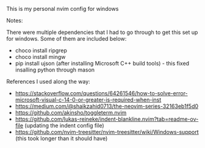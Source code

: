 This is my personal nvim config for windows

Notes: 

There were multiple dependencies that I had to go through to get this set up for windows. Some of them are included below: 
- choco install ripgrep
- choco install mingw
- pip install ujson (after installing Microsoft C++ build tools) - this fixed insalling python through mason

References I used along the way: 
- https://stackoverflow.com/questions/64261546/how-to-solve-error-microsoft-visual-c-14-0-or-greater-is-required-when-inst
- https://medium.com/@shaikzahid0713/the-neovim-series-32163eb1f5d0
- https://github.com/akinsho/toggleterm.nvim
- https://github.com/lukas-reineke/indent-blankline.nvim?tab=readme-ov-file (updating the indent config file)
- https://github.com/nvim-treesitter/nvim-treesitter/wiki/Windows-support (this took longer than it should have)
 
